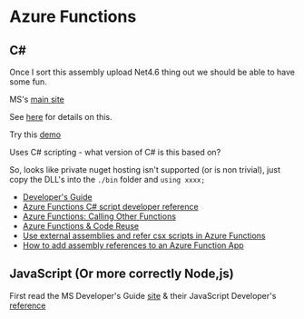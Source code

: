 # Azure Functions

## C#

Once I sort this assembly upload Net4.6 thing out we should be able to have some fun.

MS's [main site](https://azure.microsoft.com/en-us/services/functions/)

See [here](https://docs.microsoft.com/en-us/azure/azure-functions/functions-reference-csharp) for details on this.

Try this [demo](https://blog.serverlessconf.io/get-some-hands-on-time-with-azure-functions-development-for-free-e744f76da000)

Uses C# scripting - what version of C# is this based on?

So, looks like private nuget hosting isn't supported (or is non trivial), just copy the DLL's into the `./bin` folder and `using xxxx;`

 * [Developer's Guide](https://docs.microsoft.com/en-us/azure/azure-functions/functions-reference)
 * [Azure Functions C# script developer reference](https://docs.microsoft.com/en-us/azure/azure-functions/functions-reference-csharp)
 * [Azure Functions: Calling Other Functions](http://devslice.net/2016/09/azure-functions-call-functions/)
 * [Azure Functions & Code Reuse](http://devslice.net/2016/08/azure-functions-reusing-code/)
 * [Use external assemblies and refer csx scripts in Azure Functions](https://integrationforever.wordpress.com/2016/06/14/use-external-assemblies-and-refer-csx-scripts-in-azure-functions/)
 * [How to add assembly references to an Azure Function App](https://blogs.msdn.microsoft.com/benjaminperkins/2017/04/13/how-to-add-assembly-references-to-an-azure-function-app/)

 ## JavaScript (Or more correctly Node,js)

 First read the MS Developer's Guide [site](https://docs.microsoft.com/en-us/azure/azure-functions/functions-reference) & their JavaScript Developer's [reference](https://docs.microsoft.com/en-us/azure/azure-functions/functions-reference-node)